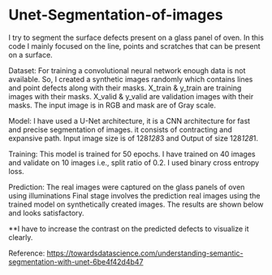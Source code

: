 # Unet-Segmentation-of-images
I try to segment the surface defects present on a glass panel of oven. In this code I mainly focused on the line, points and scratches that can be present on a surface. 

Dataset:
For training a convolutional neural network enough data is not available. So, I created a synthetic images randomly which contains lines and point defects along with their masks.
X_train & y_train are training images with their masks.
X_valid & y_valid are validation images with their masks.
The input image is in RGB and mask are of Gray scale. 

Model:
I have used a U-Net architecture, it is a CNN architecture for fast and precise segmentation of images. it consists of contracting and expansive path. Input image size is of 128*128*3 and Output of size 128*128*1.

Training:
This model is trained for 50 epochs. I have trained on 40 images and validate on 10 images i.e., split ratio of 0.2. I used binary cross entropy loss.

Prediction:
The real images were captured on the glass panels of oven using illuminations Final stage involves the prediction real images using the trained model on synthetically created images. The results are shown below and looks satisfactory. 


**I have to increase the contrast on the predicted defects to visualize it clearly.

Reference:
https://towardsdatascience.com/understanding-semantic-segmentation-with-unet-6be4f42d4b47

